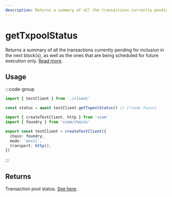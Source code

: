 ```yaml
---
description: Returns a summary of all the transactions currently pending for inclusion in the next block(s).
---
```


# getTxpoolStatus

Returns a summary of all the transactions currently pending for inclusion in the next block(s), as well as the ones that are being scheduled for future execution only. [Read more](https://geth.ethereum.org/docs/interacting-with-geth/rpc/ns-txpool).

## Usage

:::code-group

```ts [example.ts]
import { testClient } from './client'

const status = await testClient.getTxpoolStatus() // [!code focus]
```

```ts [client.ts]
import { createTestClient, http } from 'viem'
import { foundry } from 'viem/chains'

export const testClient = createTestClient({
  chain: foundry,
  mode: 'anvil',
  transport: http(), 
})
```

:::

## Returns

Transaction pool status. [See here](https://geth.ethereum.org/docs/interacting-with-geth/rpc/ns-txpool).
